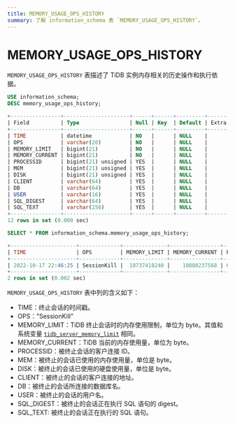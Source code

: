 ```yaml
---
title: MEMORY_USAGE_OPS_HISTORY
summary: 了解 information_schema 表 `MEMORY_USAGE_OPS_HISTORY`。
---
```


# MEMORY_USAGE_OPS_HISTORY

`MEMORY_USAGE_OPS_HISTORY` 表描述了 TiDB 实例内存相关的历史操作和执行依据。

```sql
USE information_schema;
DESC memory_usage_ops_history;
```

```sql
+----------------+---------------------+------+------+---------+-------+
| Field          | Type                | Null | Key  | Default | Extra |
+----------------+---------------------+------+------+---------+-------+
| TIME           | datetime            | NO   |      | NULL    |       |
| OPS            | varchar(20)         | NO   |      | NULL    |       |
| MEMORY_LIMIT   | bigint(21)          | NO   |      | NULL    |       |
| MEMORY_CURRENT | bigint(21)          | NO   |      | NULL    |       |
| PROCESSID      | bigint(21) unsigned | YES  |      | NULL    |       |
| MEM            | bigint(21) unsigned | YES  |      | NULL    |       |
| DISK           | bigint(21) unsigned | YES  |      | NULL    |       |
| CLIENT         | varchar(64)         | YES  |      | NULL    |       |
| DB             | varchar(64)         | YES  |      | NULL    |       |
| USER           | varchar(16)         | YES  |      | NULL    |       |
| SQL_DIGEST     | varchar(64)         | YES  |      | NULL    |       |
| SQL_TEXT       | varchar(256)        | YES  |      | NULL    |       |
+----------------+---------------------+------+------+---------+-------+
12 rows in set (0.000 sec)
```


```sql
SELECT * FROM information_schema.memory_usage_ops_history;
```

```sql
+---------------------+-------------+--------------+----------------+---------------------+------------+------+-----------------+------+------+------------------------------------------------------------------+----------------------------------------------------------------------+
| TIME                | OPS         | MEMORY_LIMIT | MEMORY_CURRENT | PROCESSID           | MEM        | DISK | CLIENT          | DB   | USER | SQL_DIGEST                                                       | SQL_TEXT                                                             |
+---------------------+-------------+--------------+----------------+---------------------+------------+------+-----------------+------+------+------------------------------------------------------------------+----------------------------------------------------------------------+
| 2022-10-17 22:46:25 | SessionKill |  10737418240 |    10880237568 | 6718275530455515543 | 7905028235 |    0 | 127.0.0.1:34394 | test | root | 146b3d812852663a20635fbcf02be01688f52c8d433dafec0d496a14f0b59df6 | desc analyze select * from t t1 join t t2 on t1.a=t2.a order by t1.a |
+---------------------+-------------+--------------+----------------+---------------------+------------+------+-----------------+------+------+------------------------------------------------------------------+----------------------------------------------------------------------+
2 rows in set (0.002 sec)
```

`MEMORY_USAGE_OPS_HISTORY` 表中列的含义如下：

* TIME：终止会话的时间戳。
* OPS："SessionKill"
* MEMORY_LIMIT：TiDB 终止会话时的内存使用限制，单位为 byte。其值和系统变量 [`tidb_server_memory_limit`](/system-variables.md#tidb_server_memory_limit-从-v640-版本开始引入) 相同。
* MEMORY_CURRENT：TiDB 当前的内存使用量，单位为 byte。
* PROCESSID：被终止会话的客户连接 ID。
* MEM：被终止的会话已使用的内存使用量，单位是 byte。
* DISK：被终止的会话已使用的硬盘使用量，单位是 byte。
* CLIENT：被终止的会话的客户连接的地址。
* DB：被终止的会话所连接的数据库名。
* USER：被终止的会话的用户名。
* SQL_DIGEST：被终止的会话正在执行 SQL 语句的 digest。
* SQL_TEXT: 被终止的会话正在执行的 SQL 语句。
